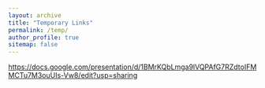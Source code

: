 ```yaml
---
layout: archive
title: "Temporary Links"
permalink: /temp/
author_profile: true
sitemap: false
---
```


https://docs.google.com/presentation/d/1BMrKQbLmga9lVQPAfG7RZdtoIFMMCTu7M3ouUIs-Vw8/edit?usp=sharing
